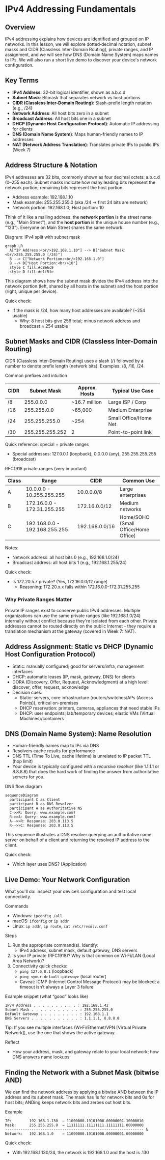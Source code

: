 # IPv4 Addressing Fundamentals

## Overview

IPv4 addressing explains how devices are identified and grouped on IP networks. In this lesson, we will explore dotted‑decimal notation, subnet masks and CIDR (Classless Inter-Domain Routing), private ranges, and IP assignment, and we will see how DNS (Domain Name System) maps names to IPs. We will also run a short live demo to discover your device's network configuration.

## Key Terms

- **IPv4 Address**: 32-bit logical identifier, shown as a.b.c.d
- **Subnet Mask**: Bitmask that separates network vs host portions
- **CIDR (Classless Inter-Domain Routing)**: Slash-prefix length notation (e.g., /24)
- **Network Address**: All host bits zero in a subnet
- **Broadcast Address**: All host bits one in a subnet
- **DHCP (Dynamic Host Configuration Protocol)**: Automatic IP addressing for clients
- **DNS (Domain Name System)**: Maps human-friendly names to IP addresses
- **NAT (Network Address Translation)**: Translates private IPs to public IPs (Week 7)

## Address Structure & Notation

IPv4 addresses are 32 bits, commonly shown as four decimal octets: a.b.c.d (0–255 each). Subnet masks indicate how many leading bits represent the network portion; remaining bits represent the host portion.

- Address example: 192.168.1.10
- Mask example: 255.255.255.0 (aka /24 → first 24 bits are network)
- Network portion: 192.168.1.0; Host portion: 10

Think of it like a mailing address: the **network portion** is the street name (e.g., "Main Street"), and the **host portion** is the unique house number (e.g., "123"). Everyone on Main Street shares the same network.

Diagram: IPv4 split with subnet mask

```mermaid
graph LR
  A["IP Address:<br/>192.168.1.10"] --> B["Subnet Mask:<br/>255.255.255.0 (/24)"]
  B --> C["Network Portion:<br/>192.168.1.0"]
  B --> D["Host Portion:<br/>10"]
  style C fill:#c8e6c9
  style D fill:#e1f5fe
```

This diagram shows how the subnet mask divides the IPv4 address into the network portion (left, shared by all hosts in the subnet) and the host portion (right, unique per device).

Quick check:

- If the mask is /24, how many host addresses are available? (~254 usable)
  - Why: 8 host bits give 256 total; minus network address and broadcast ≈ 254 usable

## Subnet Masks and CIDR (Classless Inter-Domain Routing)

CIDR (Classless Inter-Domain Routing) uses a slash (/) followed by a number to denote prefix length (network bits). Examples: /8, /16, /24.

Common prefixes and intuition

| CIDR | Subnet Mask     | Approx. Hosts | Typical Use Case      |
| ---- | --------------- | ------------- | --------------------- |
| /8   | 255.0.0.0       | ~16.7 million | Large ISP / Corp      |
| /16  | 255.255.0.0     | ~65,000       | Medium Enterprise     |
| /24  | 255.255.255.0   | ~254          | Small Office/Home Net |
| /30  | 255.255.255.252 | 2             | Point-to-point link   |

Quick reference: special + private ranges

- Special addresses: 127.0.0.1 (loopback), 0.0.0.0 (any), 255.255.255.255 (broadcast)

RFC1918 private ranges (very important)

| Class | Range                         | CIDR           | Common Use        |
| ----- | ----------------------------- | -------------- | ----------------- |
| A     | 10.0.0.0 - 10.255.255.255     | 10.0.0.0/8     | Large enterprises |
| B     | 172.16.0.0 - 172.31.255.255   | 172.16.0.0/12  | Medium networks   |
| C     | 192.168.0.0 - 192.168.255.255 | 192.168.0.0/16 | Home/SOHO (Small Office/Home Office) |

Notes:

- Network address: all host bits 0 (e.g., 192.168.1.0/24)
- Broadcast address: all host bits 1 (e.g., 192.168.1.255/24)

Quick check:

- Is 172.20.5.7 private? (Yes, 172.16.0.0/12 range)
  - Reasoning: 172.20.x.x falls within 172.16.0.0–172.31.255.255

### Why Private Ranges Matter

Private IP ranges exist to conserve public IPv4 addresses. Multiple organizations can use the same private ranges (like 192.168.1.0/24) internally without conflict because they're isolated from each other. Private addresses cannot be routed directly on the public Internet - they require a translation mechanism at the gateway (covered in Week 7: NAT).

## Address Assignment: Static vs DHCP (Dynamic Host Configuration Protocol)

- Static: manually configured; good for servers/infra, management interfaces
- DHCP: automatic leases (IP, mask, gateway, DNS) for clients
- DORA (Discovery, Offer, Request, Acknowledgment) at a high level: discover, offer, request, acknowledge
- Decision cues:
  - Static: servers, core infrastructure (routers/switches/APs (Access Points)), critical on-premises
  - DHCP reservation: printers, cameras, appliances that need stable IPs
  - DHCP: user endpoints; lab/temporary devices; elastic VMs (Virtual Machines)/containers

## DNS (Domain Name System): Name Resolution

- Human-friendly names map to IPs via DNS
- Resolvers cache results for performance
- DNS TTL (Time To Live, cache lifetime) is unrelated to IP packet TTL (hop limit)
- Your device is typically configured with a *recursive resolver* (like 1.1.1.1 or 8.8.8.8) that does the hard work of finding the answer from authoritative servers for you.

DNS flow diagram

```mermaid
sequenceDiagram
  participant C as Client
  participant R as DNS Resolver
  participant A as Authoritative NS
  C->>R: Query: www.example.com?
  R->>A: Query: www.example.com?
  A-->>R: Response: 203.0.113.5
  R-->>C: Response: 203.0.113.5
```

This sequence illustrates a DNS resolver querying an authoritative name server on behalf of a client and returning the resolved IP address to the client.

Quick check:

- Which layer uses DNS? (Application)

## Live Demo: Your Network Configuration

What you'll do: inspect your device’s configuration and test local connectivity.

Commands

- Windows: `ipconfig /all`
- macOS: `ifconfig` or `ip addr`
- Linux: `ip addr`, `ip route`, `cat /etc/resolv.conf`

Steps

1) Run the appropriate command(s). Identify:
   - IPv4 address, subnet mask, default gateway, DNS servers
2) Is your IP private (RFC1918)? Why is that common on Wi‑Fi/LAN (Local Area Network)?
3) Connectivity quick checks:
   - `ping 127.0.0.1` (loopback)
   - `ping <your-default-gateway>` (local router)
   - Caveat: ICMP (Internet Control Message Protocol) may be blocked; a timeout isn’t always a Layer 3 failure

Example snippet (what “good” looks like)

```
IPv4 Address . . . . . . . . . . : 192.168.1.42
Subnet Mask . . . . . . . . . . . : 255.255.255.0
Default Gateway . . . . . . . . . : 192.168.1.1
DNS Servers . . . . . . . . . . . : 1.1.1.1, 8.8.8.8
```

Tip: If you see multiple interfaces (Wi‑Fi/Ethernet/VPN [Virtual Private Network]), use the one that shows the active gateway.

Reflect

- How your address, mask, and gateway relate to your local network; how DNS answers name lookups

## Finding the Network with a Subnet Mask (bitwise AND)

We can find the network address by applying a bitwise AND between the IP address and its subnet mask. The mask has 1s for network bits and 0s for host bits; ANDing keeps network bits and zeroes out host bits.

Example

```
IP:        192.168.1.130  → 11000000.10101000.00000001.10000010
Mask:      255.255.255.0  → 11111111.11111111.11111111.00000000
--------------------------------------------------------------- &
Network:   192.168.1.0    → 11000000.10101000.00000001.00000000
```

Quick check:

- With 192.168.1.130/24, the network is 192.168.1.0 and the host is .130
